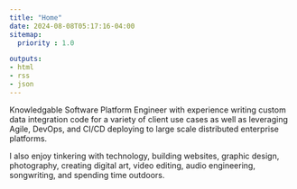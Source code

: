```yaml
---
title: "Home"
date: 2024-08-08T05:17:16-04:00
sitemap:
  priority : 1.0

outputs:
- html
- rss
- json
---
```

Knowledgable Software Platform Engineer with experience writing custom data integration code for a variety of client use cases as well as leveraging Agile, DevOps, and CI/CD deploying to large scale distributed enterprise platforms.

I also enjoy tinkering with technology, building websites, graphic design, photography, creating digital art, video editing, audio engineering, songwriting, and spending time outdoors.